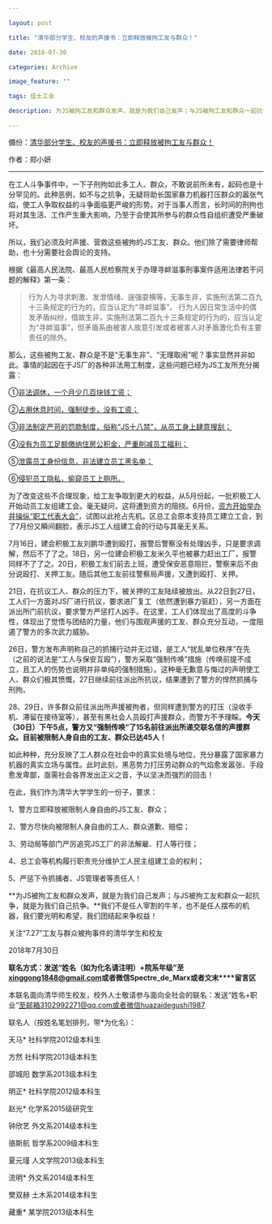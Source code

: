 ```yaml
---

layout: post

title: "清华部分学生、校友的声援书：立即释放被拘工友与群众！"

date: 2018-07-30

categories: Archive

image_feature: ""

tags: 佳士工会

description: 为JS被拘工友和群众发声，就是为我们自己发声；与JS被拘工友和群众一起抗争，就是为我们自己抗争。

---
```


備份：[清华部分学生、校友的声援书：立即释放被拘工友与群众！](http://archive.is/yOXFA#selection-21.1-21.27)

作者：郑小妍

---

在工人斗争事件中，一下子刑拘如此多工人、群众，不敢说前所未有，起码也是十分罕见的。此种恶例，如不与之抗争，无疑将助长国家暴力机器打压群众的嚣张气焰，使工人争取权益的斗争面临更严峻的形势。对于当事人而言，长时间的刑拘也将对其生活、工作产生重大影响，乃至于会使其所参与的群众性自组织遭受严重破坏。

所以，我们必须及时声援、营救这些被拘的JS工友、群众。他们除了需要律师帮助，也十分需要社会舆论的支持。

根据《最高人民法院、最高人民检察院关于办理寻衅滋事刑事案件适用法律若干问题的解释》第一条：

> 行为人为寻求刺激、发泄情绪、逞强耍横等，无事生非，实施刑法第二百九十三条规定的行为的，应当认定为“寻衅滋事”。
> 行为人因日常生活中的偶发矛盾纠纷，借故生非，实施刑法第二百九十三条规定的行为的，应当认定为“寻衅滋事”，但矛盾系由被害人故意引发或者被害人对矛盾激化负有主要责任的除外。

那么，这些被拘工友、群众是不是“无事生非”、“无理取闹”呢？事实显然并非如此。事情的起因在于JS厂的各种非法用工制度，这些问题已经为JS工友所充分揭露：

①[非法调休，一个月少几百块钱工资；](https://archive.is/o/yOXFA/https://mp.weixin.qq.com/s?__biz=MzU3MDUzNDQ4Mw==&mid=2247483698&idx=1&sn=aca7adbbddbeccd307dcb75dd225ffdc&scene=21%23wechat_redirect)

②[占用休息时间，强制徒步，没有工资；](https://archive.is/o/yOXFA/https://mp.weixin.qq.com/s?__biz=MzU3MDUzNDQ4Mw==&mid=2247483686&idx=1&sn=2182913da9a7b02146a63a1950caa89b&scene=21%23wechat_redirect)

③[非法制定严苛的罚款制度，俗称“JS十八禁”，从员工身上肆意搜刮；](https://archive.is/o/yOXFA/https://mp.weixin.qq.com/s?__biz=MzU3MDUzNDQ4Mw==&mid=2247483689&idx=1&sn=ca2dae2abb46309f5f17adb7d69b1cea&scene=21%23wechat_redirect)

④[没有为员工足额缴纳住房公积金，严重削减员工福利；](https://archive.is/o/yOXFA/https://mp.weixin.qq.com/s?__biz=MzU3MDUzNDQ4Mw==&mid=2247483816&idx=1&sn=822e63e05e1e5ecf02c353ae862552fa&scene=21%23wechat_redirect)

⑤[泄露员工身份信息，非法建立员工黑名单；](https://archive.is/o/yOXFA/https://mp.weixin.qq.com/s?__biz=MzU3MDUzNDQ4Mw==&mid=2247483779&idx=1&sn=c4bc0479f8d59923d77cb9fffde2f523&scene=21%23wechat_redirect)

⑥[侵犯员工隐私，偷窥员工上厕所。](https://archive.is/o/yOXFA/https://mp.weixin.qq.com/s?__biz=MzU3MDUzNDQ4Mw==&mid=2247483711&idx=1&sn=194e47eff48f71d851d20e29a7db580f&scene=21%23wechat_redirect)

为了改变这些不合理现象，给工友争取到更大的权益，从5月份起，一批积极工人开始动员工友组建工会。毫无疑问，这将遭到资方的阻挠。6月份，[资方开始举办并操纵“职工代表大会”](https://archive.is/o/yOXFA/https://mp.weixin.qq.com/s?__biz=MzUyNTg0NzkxNQ==&mid=2247483670&idx=1&sn=15a2bf9eee6d499761c77ca58a58ecad&scene=21%23wechat_redirect)，试图以此抢占先机。区总工会原本支持员工建立工会，到了7月份又瞬间翻脸，表示JS工人组建工会的行动与其毫无关系。

7月16日，建会积极工友刘鹏华遭到殴打，报警后警察没有处理凶手，只是要求调解，然后不了了之。18日，另一位建会积极工友米久平也被暴力赶出工厂，报警同样不了了之。20日，积极工友们前去上班，遭受保安恶意阻拦，警察来后不由分说殴打、关押工友。随后其他工友前往警察局声援，又遭到殴打、关押。

21日，在抗议工人、群众的压力下，被关押的工友陆续被放出。从22日到27日，工人们一方面对JS厂进行抗议，要求进厂复工（依然遭到暴力驱赶），另一方面在派出所门前抗议，要求警方严惩打人凶手。在这里，工人们体现出了高度的斗争性，体现出了觉悟与团结的力量，他们与围观声援的工友、群众充分互动，一度阻遏了警方的多次武力威胁。

26日，警方发布声明称自己的抓捕行动并无过错，是工人“扰乱单位秩序”在先（之前的说法是“工人与保安互殴”），警方采取“强制传唤”措施（传唤前提不成立，且工人的伤势也说明并非单纯的强制措施）。这种毫无歉意与悔过的声明使工人、群众们极其愤慨，27日继续前往派出所抗议，结果遭到了警方的悍然抓捕与刑拘。

28、29日，许多群众前往派出所声援被拘者，但同样遭到警方的打压（没收手机、滞留在接待室等），甚至有黑社会人员殴打声援群众，而警方不予理睬。**今天（30日）下午5点，警方又“强制传唤”了15名前往派出所递交联名信的声援群众。目前被限制人身自由的工友、群众已达45人！**

如此种种，充分反映了工人群众在社会中的真实处境与地位，充分暴露了国家暴力机器的真实立场与属性。此时此刻，黑恶势力打压劳动群众的气焰愈发嚣张、手段愈发卑鄙，亟需社会各界发出正义之音，予以坚决而强烈的回击！

在此，我们作为清华大学学生的一份子，要求：

1、警方立即释放被限制人身自由的JS工友、群众；

2、警方尽快向被限制人身自由的工人、群众道歉、赔偿；

3、劳动局等部门严厉追究JS工厂的非法解雇、打人等行径；

4、总工会等机构履行职责充分维护工人民主组建工会的权利；

5、严惩下令抓捕者、JS管理者等责任人！

**为JS被拘工友和群众发声，就是为我们自己发声；与JS被拘工友和群众一起抗争，就是为我们自己抗争。**我们不是任人宰割的牛羊，也不是任人摆布的机器，我们要光明和希望，我们团结起来争权益！

关注“7.27”工友与群众被拘事件的清华学生和校友

2018年7月30日

**联名方式：****发送“姓名（如为化名请注明）+院系年级”至****xinggong1848@gmail.com****或者微信****Spectre_de_Marx****或者****文末****留言区**

本联名面向清华师生校友，校外人士敬请参与面向全社会的联名：发送“姓名+职业”至邮箱3102992271@qq.com或者微信huazaidegushi1987

联名人（按姓名笔划排列，带*为化名）：

天马* 社科学院2012级本科生

方然 社科学院2013级本科生

邵城阳 数学系2013级本科生

明正* 社科学院2012级本科生

赵光* 化学系2015级研究生

钟欣艺 外文系2014级本科生

骆斯航 哲学系2009级本科生

夏元瑾 人文学院2013级本科生

流明* 外文系2014级本科生

樊双赫 土木系2014级本科生

藏重* 某学院2013级本科生
